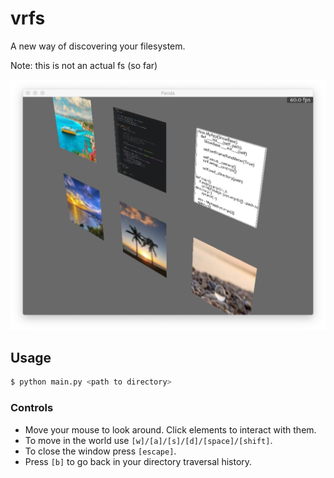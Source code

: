# vrfs

A new way of discovering your filesystem.

Note: this is not an actual fs (so far)

![example view](docs/example.png)


## Usage

```bash
$ python main.py <path to directory>
```

### Controls

* Move your mouse to look around. Click elements to interact with them.
* To move in the world use `[w]/[a]/[s]/[d]/[space]/[shift]`.
* To close the window press `[escape]`.
* Press `[b]` to go back in your directory traversal history.
